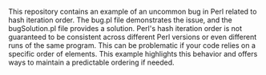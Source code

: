 This repository contains an example of an uncommon bug in Perl related to hash iteration order. The bug.pl file demonstrates the issue, and the bugSolution.pl file provides a solution.  Perl's hash iteration order is not guaranteed to be consistent across different Perl versions or even different runs of the same program. This can be problematic if your code relies on a specific order of elements. This example highlights this behavior and offers ways to maintain a predictable ordering if needed.